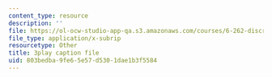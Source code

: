 ```yaml
---
content_type: resource
description: ''
file: https://ol-ocw-studio-app-qa.s3.amazonaws.com/courses/6-262-discrete-stochastic-processes-spring-2011/803bedba9fe65e57d5301dae1b3f5584_pY9ol9So2Yw.srt
file_type: application/x-subrip
resourcetype: Other
title: 3play caption file
uid: 803bedba-9fe6-5e57-d530-1dae1b3f5584
---
```

